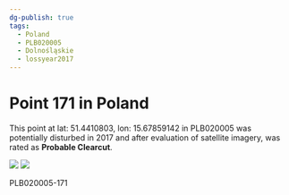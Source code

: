 ```yaml
---
dg-publish: true
tags:
  - Poland
  - PLB020005
  - Dolnośląskie
  - lossyear2017
---
```


# Point 171 in Poland

This point at lat: 51.4410803, lon: 15.67859142 in PLB020005 was potentially disturbed in 2017 and after evaluation of satellite imagery, was rated as **Probable Clearcut**.

<div class='juxtapose' data-showcredits='false'>
<img src='https://baserow-backend-production20240528124524339000000001.s3.amazonaws.com/user_files/F9YbnYBgwtwlyuIr1l6mZmwMEJX7rybJ_65780fe44215dc21dfa24185411ab18ae1282ea74eda0f6655a8bcc8ad9832de.png' data-label='August 2016' />
<img src='https://baserow-backend-production20240528124524339000000001.s3.amazonaws.com/user_files/iEd7DAuogUj96hGHWSqZkN9NqRKVHqRh_825c0edeeef8f3cbe71327027371cbb108122849ccb3d98542ffd08f4c9068d8.png' data-label='October 2023' />
</div>

PLB020005-171